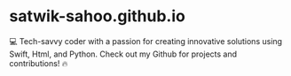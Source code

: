 # satwik-sahoo.github.io

💻 Tech-savvy coder with a passion for creating innovative solutions using Swift, Html, and Python. 
Check out my Github for projects and contributions! 🔥
